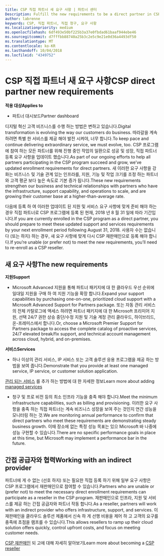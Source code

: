 ```yaml
---
title: CSP 직접 파트너 새 요구 사항 | 파트너 센터
Description: Fulfill the new requirements to be a direct partner in CSP
author: labrenne
keywords: CSP, 직접 파트너, 직접 청구, 요구 사항
ms.localizationpriority: medium
ms.openlocfilehash: 6df493e50bf225b3a37e0fbdad61baaf944ebe46
ms.sourcegitcommit: d7fffbb88740a25b3c2e5c9e21e0d36a4493df50
ms.translationtype: MT
ms.contentlocale: ko-KR
ms.lasthandoff: 10/04/2018
ms.locfileid: "4349752"
---
```

# <a name="csp-direct-partner-new-requirements"></a><span data-ttu-id="4c1bb-103">CSP 직접 파트너 새 요구 사항</span><span class="sxs-lookup"><span data-stu-id="4c1bb-103">CSP direct partner new requirements</span></span>

**<span data-ttu-id="4c1bb-104">적용 대상</span><span class="sxs-lookup"><span data-stu-id="4c1bb-104">Applies to</span></span>**

- <span data-ttu-id="4c1bb-105">파트너 대시보드</span><span class="sxs-lookup"><span data-stu-id="4c1bb-105">Partner dashboard</span></span>

<span data-ttu-id="4c1bb-106">디지털 혁신 고객 비즈니스를 수행 하는 방법은 변하고 있습니다.</span><span class="sxs-lookup"><span data-stu-id="4c1bb-106">Digital transformation is evolving the way our customers do business.</span></span> <span data-ttu-id="4c1bb-107">따라갈을 계속 하려면 특별 한 서비스를 제공 해야 발전 시켜야, 너무 합니다.</span><span class="sxs-lookup"><span data-stu-id="4c1bb-107">To keep pace and continue delivering extraordinary service, we must evolve, too.</span></span> <span data-ttu-id="4c1bb-108">CSP 프로그램에 참여 하는 모든 파트너를 위해 진행 중인 작업의 일환으로 성공 및 성장, 직접 파트너 등록 요구 사항을 업데이트 했습니다.</span><span class="sxs-lookup"><span data-stu-id="4c1bb-108">As part of our ongoing efforts to help all partners participating in the CSP program succeed and grow, we’ve updated enrollment requirements for direct partners.</span></span> <span data-ttu-id="4c1bb-109">새 이러한 요구 사항을 강화는 비즈니스 및 기술 관계 있는 인프라를, 지원, 기능 및 작업 크기를 조정 하는 파트너와 고객 평균 보다 높은 속도로 기본 증가 됩니다.</span><span class="sxs-lookup"><span data-stu-id="4c1bb-109">These new requirements strengthen our business and technical relationships with partners who have the infrastructure, support capability, and operations to scale, and are growing their customer base at a higher-than-average rate.</span></span>

<span data-ttu-id="4c1bb-110">다음에 등록 하 여 이러한 업데이트 된 지원 및 서비스 요구 사항에 맞게 준비 해야 하는 경우 직접 파트너로 CSP 프로그램에 등록 된 현재, 2018 년 8 월 31 일에 따라 기간입니다.</span><span class="sxs-lookup"><span data-stu-id="4c1bb-110">If you are currently enrolled in the CSP program as a direct partner, you should prepare to meet these updated support and services requirements by your next enrollment period following August 31, 2018.</span></span> <span data-ttu-id="4c1bb-111">사용자 수는 없습니다 (또는 하지) 하는 경우, 새 요구 사항에 맞게 다시 CSP 재판매인으로 등록 해야 합니다.</span><span class="sxs-lookup"><span data-stu-id="4c1bb-111">If you’re unable (or prefer not) to meet the new requirements, you’ll need to re-enroll as a CSP reseller.</span></span>

## <a name="the-new-requirements"></a><span data-ttu-id="4c1bb-112">새 요구 사항</span><span class="sxs-lookup"><span data-stu-id="4c1bb-112">The new requirements</span></span>

**<span data-ttu-id="4c1bb-113">지원</span><span class="sxs-lookup"><span data-stu-id="4c1bb-113">Support</span></span>**

- <span data-ttu-id="4c1bb-114">Microsoft Advanced 지원을 통해 파트너 패키지에 대 한 클라우드 우선 순위에 일대일 지원을 구매 하 여 지원 기능을 확장 합니다.</span><span class="sxs-lookup"><span data-stu-id="4c1bb-114">Expand your support capabilities by purchasing one-on-one, prioritized cloud support with a Microsoft Advanced Support for Partners package.</span></span> <span data-ttu-id="4c1bb-115">또는 자동 관리 서비스의 전체 카탈로그에 액세스 하려면 파트너 패키지에 대 한 Microsoft 프리미어 지원, 선택 24/7 권한 상승 중단/수정 지원 및 기술 계정 관리 클라우드, 하이브리드, 온-프레미스에서 합니다.</span><span class="sxs-lookup"><span data-stu-id="4c1bb-115">Or, choose a Microsoft Premier Support for Partners package to access the complete catalog of proactive services, 24/7 elevated break/fix support, and technical account management across cloud, hybrid, and on-premises.</span></span> 

**<span data-ttu-id="4c1bb-116">서비스</span><span class="sxs-lookup"><span data-stu-id="4c1bb-116">Services</span></span>**

- <span data-ttu-id="4c1bb-117">하나 이상의 관리 서비스, IP 서비스 또는 고객 솔루션 응용 프로그램을 제공 하는 방법을 보여 줍니다.</span><span class="sxs-lookup"><span data-stu-id="4c1bb-117">Demonstrate that you provide at least one managed service, IP service, or customer solution application.</span></span> 

<span data-ttu-id="4c1bb-118">[관리 되는 서비스](https://partner.microsoft.com/business-opportunities/managed-services-provider) 를 추가 하는 방법에 대 한 자세한 정보</span><span class="sxs-lookup"><span data-stu-id="4c1bb-118">Learn more about adding [managed services](https://partner.microsoft.com/business-opportunities/managed-services-provider)</span></span> 

- <span data-ttu-id="4c1bb-119">청구 및 프로 비전 등의 최소 인프라 기능을 충족 해야 합니다.</span><span class="sxs-lookup"><span data-stu-id="4c1bb-119">Meet the minimum infrastructure capabilities, such as billing and provisioning.</span></span>
<span data-ttu-id="4c1bb-120">이러한 요구 사항을 충족 하는 직접 파트너는 계속 비즈니스 성장을 보여 주는 것인지 연간 성능을 모니터링 하는 것.</span><span class="sxs-lookup"><span data-stu-id="4c1bb-120">We are monitoring annual performance to confirm that direct partners who meet these requirements are demonstrating steady business growth.</span></span> <span data-ttu-id="4c1bb-121">이때 장소에 없는 특정 성능 목표는 있으 Microsoft 바 나중에 성능 구현할 수 있습니다.</span><span class="sxs-lookup"><span data-stu-id="4c1bb-121">There are no specific performance goals in place at this time, but Microsoft may implement a performance bar in the future.</span></span> 

## <a name="working-with-an-indirect-provider"></a><span data-ttu-id="4c1bb-122">간접 공급자와 협력</span><span class="sxs-lookup"><span data-stu-id="4c1bb-122">Working with an indirect provider</span></span>

<span data-ttu-id="4c1bb-123">파트너에 게 수 없는 (선호 하지) 또는 필요한 직접 등록 하기 위해 일부 요구 사항은 CSP 프로그램에서 재판매인으로 참여할 수 있습니다.</span><span class="sxs-lookup"><span data-stu-id="4c1bb-123">Partners who are unable or (prefer not) to meet the necessary direct enrollment requirements can participate as a reseller in the CSP program.</span></span> <span data-ttu-id="4c1bb-124">재판매인으로 인프라, 지원 및 서비스를 제공 하는 간접 공급자와 파트너 작동 합니다.</span><span class="sxs-lookup"><span data-stu-id="4c1bb-124">As a reseller, partners will work with an indirect provider who offers infrastructure, support, and services.</span></span> <span data-ttu-id="4c1bb-125">이 재판매인을 클라우드 솔루션 제품에서 신속 하 게 선행 비용을 제어 하 고 고객의 요구를 충족에 초점을 램프를 수 있습니다.</span><span class="sxs-lookup"><span data-stu-id="4c1bb-125">This allows resellers to ramp up their cloud solution offers quickly, control upfront costs, and focus on meeting customer needs.</span></span>  

<span data-ttu-id="4c1bb-126">[CSP 재판매인](https://partner.microsoft.com/cloud-solution-provider) 되 고에 대해 자세히 알아보기</span><span class="sxs-lookup"><span data-stu-id="4c1bb-126">Learn more about becoming a [CSP reseller](https://partner.microsoft.com/cloud-solution-provider)</span></span>



